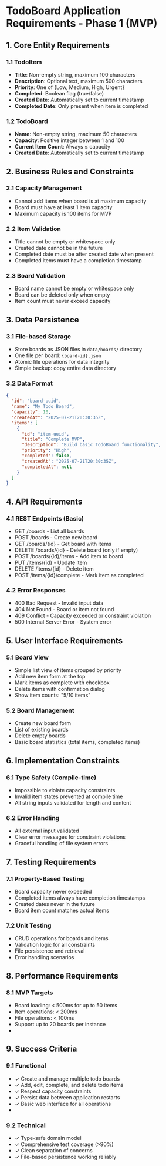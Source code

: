 # TodoBoard Application Requirements - Phase 1 (MVP)

## 1. Core Entity Requirements

### 1.1 TodoItem
- **Title**: Non-empty string, maximum 100 characters
- **Description**: Optional text, maximum 500 characters
- **Priority**: One of {Low, Medium, High, Urgent}
- **Completed**: Boolean flag (true/false)
- **Created Date**: Automatically set to current timestamp
- **Completed Date**: Only present when item is completed

### 1.2 TodoBoard
- **Name**: Non-empty string, maximum 50 characters
- **Capacity**: Positive integer between 1 and 100
- **Current Item Count**: Always ≤ capacity
- **Created Date**: Automatically set to current timestamp

## 2. Business Rules and Constraints

### 2.1 Capacity Management
- Cannot add items when board is at maximum capacity
- Board must have at least 1 item capacity
- Maximum capacity is 100 items for MVP

### 2.2 Item Validation
- Title cannot be empty or whitespace only
- Created date cannot be in the future
- Completed date must be after created date when present
- Completed items must have a completion timestamp

### 2.3 Board Validation
- Board name cannot be empty or whitespace only
- Board can be deleted only when empty
- Item count must never exceed capacity

## 3. Data Persistence

### 3.1 File-based Storage
- Store boards as JSON files in `data/boards/` directory
- One file per board: `{board-id}.json`
- Atomic file operations for data integrity
- Simple backup: copy entire data directory

### 3.2 Data Format
```json
{
  "id": "board-uuid",
  "name": "My Todo Board",
  "capacity": 10,
  "createdAt": "2025-07-21T20:30:35Z",
  "items": [
    {
      "id": "item-uuid",
      "title": "Complete MVP",
      "description": "Build basic TodoBoard functionality",
      "priority": "High",
      "completed": false,
      "createdAt": "2025-07-21T20:30:35Z",
      "completedAt": null
    }
  ]
}
```
## 4. API Requirements

### 4.1 REST Endpoints (Basic)

- GET /boards - List all boards
- POST /boards - Create new board
- GET /boards/{id} - Get board with items
- DELETE /boards/{id} - Delete board (only if empty)
- POST /boards/{id}/items - Add item to board
- PUT /items/{id} - Update item
- DELETE /items/{id} - Delete item
- POST /items/{id}/complete - Mark item as completed

### 4.2 Error Responses
- 400 Bad Request - Invalid input data
- 404 Not Found - Board or item not found
- 409 Conflict - Capacity exceeded or constraint violation
- 500 Internal Server Error - System error

## 5. User Interface Requirements

### 5.1 Board View

- Simple list view of items grouped by priority
- Add new item form at the top
- Mark items as complete with checkbox
- Delete items with confirmation dialog
- Show item counts: "5/10 items"

### 5.2 Board Management
- Create new board form
- List of existing boards
- Delete empty boards
- Basic board statistics (total items, completed items)

## 6. Implementation Constraints

### 6.1 Type Safety (Compile-time)

- Impossible to violate capacity constraints
- Invalid item states prevented at compile time
- All string inputs validated for length and content

### 6.2 Error Handling

- All external input validated
- Clear error messages for constraint violations
- Graceful handling of file system errors

## 7. Testing Requirements

### 7.1 Property-Based Testing

- Board capacity never exceeded
- Completed items always have completion timestamps
- Created dates never in the future
- Board item count matches actual items

### 7.2 Unit Testing

- CRUD operations for boards and items
- Validation logic for all constraints
- File persistence and retrieval
- Error handling scenarios

## 8. Performance Requirements

### 8.1 MVP Targets

- Board loading: < 500ms for up to 50 items
- Item operations: < 200ms
- File operations: < 100ms
- Support up to 20 boards per instance
- 
## 9. Success Criteria

### 9.1 Functional

- ✓ Create and manage multiple todo boards
- ✓ Add, edit, complete, and delete todo items
- ✓ Respect capacity constraints
- ✓ Persist data between application restarts
- ✓ Basic web interface for all operations
- 
### 9.2 Technical
 
- ✓ Type-safe domain model
- ✓ Comprehensive test coverage (>90%)
- ✓ Clean separation of concerns
- ✓ File-based persistence working reliably